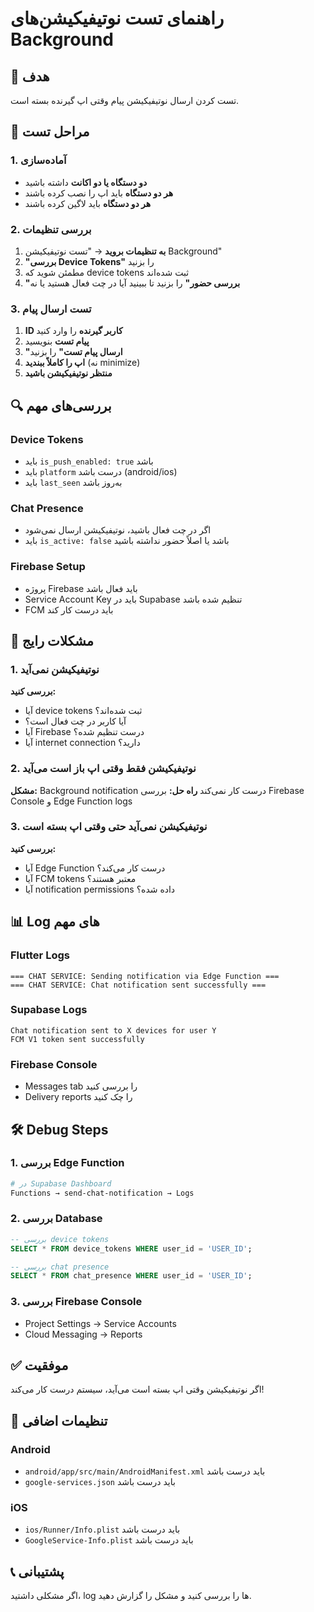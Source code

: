 # راهنمای تست نوتیفیکیشن‌های Background

## 🎯 هدف
تست کردن ارسال نوتیفیکیشن پیام وقتی اپ گیرنده بسته است.

## 📱 مراحل تست

### 1. آماده‌سازی
- **دو دستگاه یا دو اکانت** داشته باشید
- **هر دو دستگاه** باید اپ را نصب کرده باشند
- **هر دو دستگاه** باید لاگین کرده باشند

### 2. بررسی تنظیمات
1. **به تنظیمات بروید** → "تست نوتیفیکیشن Background"
2. **"بررسی Device Tokens"** را بزنید
3. مطمئن شوید که device tokens ثبت شده‌اند
4. **"بررسی حضور"** را بزنید تا ببینید آیا در چت فعال هستید یا نه

### 3. تست ارسال پیام
1. **ID کاربر گیرنده** را وارد کنید
2. **پیام تست** بنویسید
3. **"ارسال پیام تست"** را بزنید
4. **اپ را کاملاً ببندید** (نه minimize)
5. **منتظر نوتیفیکیشن باشید**

## 🔍 بررسی‌های مهم

### Device Tokens
- باید `is_push_enabled: true` باشد
- باید `platform` درست باشد (android/ios)
- باید `last_seen` به‌روز باشد

### Chat Presence
- اگر در چت فعال باشید، نوتیفیکیشن ارسال نمی‌شود
- باید `is_active: false` باشد یا اصلاً حضور نداشته باشید

### Firebase Setup
- پروژه Firebase باید فعال باشد
- Service Account Key باید در Supabase تنظیم شده باشد
- FCM باید درست کار کند

## 🚨 مشکلات رایج

### 1. نوتیفیکیشن نمی‌آید
**بررسی کنید:**
- آیا device tokens ثبت شده‌اند؟
- آیا کاربر در چت فعال است؟
- آیا Firebase درست تنظیم شده؟
- آیا internet connection دارید؟

### 2. نوتیفیکیشن فقط وقتی اپ باز است می‌آید
**مشکل:** Background notification درست کار نمی‌کند
**راه حل:** بررسی Firebase Console و Edge Function logs

### 3. نوتیفیکیشن نمی‌آید حتی وقتی اپ بسته است
**بررسی کنید:**
- آیا Edge Function درست کار می‌کند؟
- آیا FCM tokens معتبر هستند؟
- آیا notification permissions داده شده؟

## 📊 Log های مهم

### Flutter Logs
```
=== CHAT SERVICE: Sending notification via Edge Function ===
=== CHAT SERVICE: Chat notification sent successfully ===
```

### Supabase Logs
```
Chat notification sent to X devices for user Y
FCM V1 token sent successfully
```

### Firebase Console
- Messages tab را بررسی کنید
- Delivery reports را چک کنید

## 🛠️ Debug Steps

### 1. بررسی Edge Function
```bash
# در Supabase Dashboard
Functions → send-chat-notification → Logs
```

### 2. بررسی Database
```sql
-- بررسی device tokens
SELECT * FROM device_tokens WHERE user_id = 'USER_ID';

-- بررسی chat presence
SELECT * FROM chat_presence WHERE user_id = 'USER_ID';
```

### 3. بررسی Firebase Console
- Project Settings → Service Accounts
- Cloud Messaging → Reports

## ✅ موفقیت
اگر نوتیفیکیشن وقتی اپ بسته است می‌آید، سیستم درست کار می‌کند!

## 🔧 تنظیمات اضافی

### Android
- `android/app/src/main/AndroidManifest.xml` باید درست باشد
- `google-services.json` باید درست باشد

### iOS
- `ios/Runner/Info.plist` باید درست باشد
- `GoogleService-Info.plist` باید درست باشد

## 📞 پشتیبانی
اگر مشکلی داشتید، log ها را بررسی کنید و مشکل را گزارش دهید.
